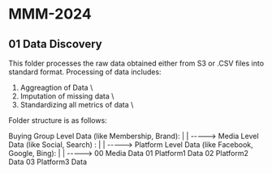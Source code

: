 # MMM-2024

## 01 Data Discovery
This folder processes the raw data obtained either from S3 or .CSV files into standard format. Processing of data includes: 

1) Aggreagtion of Data \
2) Imputation of missing data \ 
3) Standardizing all metrics of data \


Folder structure is as follows:

Buying Group Level Data (like Membership, Brand):
               |
               | -----> Media Level Data (like Social, Search) :
                                   |
                                   | -----> Platform Level Data (like Facebook, Google, Bing):
                                                   |
                                                   | ----->  00 Media Data
                                                             01 Platform1 Data
                                                             02 Platform2 Data
                                                             03 Platform3 Data
                                                   
